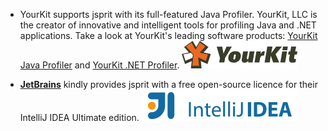 * YourKit supports jsprit with its full-featured Java Profiler. YourKit, LLC is the creator of innovative and intelligent tools for profiling Java and .NET applications. Take a look at YourKit's leading software products: <a href="http://www.yourkit.com/java/profiler/index.jsp">YourKit Java Profiler</a> and <a href="http://www.yourkit.com/.net/profiler/index.jsp">YourKit .NET Profiler</a>. <img src="https://github.com/jsprit/misc-rep/raw/master/wiki-images/yklogo.png" title="YourKit">

* <strong><a href="https://www.jetbrains.com/idea/">JetBrains</a></strong> kindly provides jsprit with a free open-source licence for their IntelliJ IDEA Ultimate edition. <img src="https://github.com/jsprit/misc-rep/raw/master/wiki-images/logo_intellij_idea.png" title="IntelliJ">